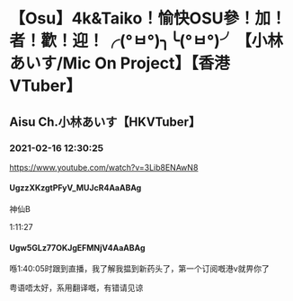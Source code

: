 # 【Osu】4k&Taiko！愉快OSU參！加！者！歡！迎！╭(°ㅂ°)╮╰(°ㅂ°)╯【小林あいす/Mic On Project】【香港VTuber】

## Aisu Ch.小林あいす【HKVTuber】

### 2021-02-16 12:30:25

https://www.youtube.com/watch?v=3Lib8ENAwN8

#### UgzzXKzgtPFyV_MUJcR4AaABAg

神仙B

1:11:27



#### Ugw5GLz77OKJgEFMNjV4AaABAg

喺1:40:05时跟到直播，我了解我揾到新药头了，第一个订阅嘅港v就畀你了

粤语唔太好，系用翻译嘅，有错请见谅

